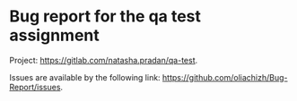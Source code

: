 # Bug report for the qa test assignment
Project: https://gitlab.com/natasha.pradan/qa-test.

Issues are available by the following link: https://github.com/oliachizh/Bug-Report/issues.

